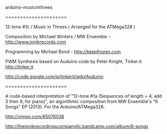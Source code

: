 arduino-musicinthrees

=====================

12-tone #1c / Music in Threes ( Arranged for the ATMega328 )

Composition by Michael Winters / MW Ensemble - http://www.ionikrecords.com

Programming by Michael Bond - http://keepfrozen.com


PWM Synthesis based on Auduino code by Peter Knight, Tinker.it http://tinker.it

http://code.google.com/p/tinkerit/wiki/Auduino


=====================


A code-based interpretation of "12-tone #1a (Sequences of length = 4, add 3 then 9, for piano)", an algorithmic composition from MW Ensemble's "6 Songs" EP (2013). For the Arduino/ATMega328.


http://vimeo.com/65076038

http://theionikrecordingscompanyllc.bandcamp.com/album/6-songs

